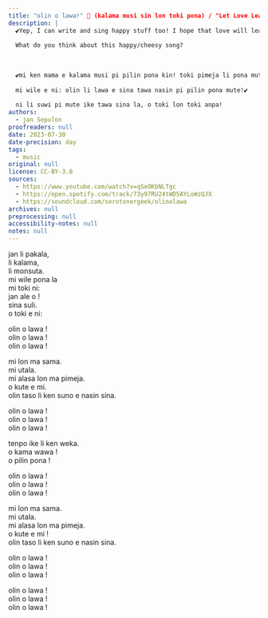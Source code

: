```yaml
---
title: "olin o lawa!" 💖 (kalama musi sin lon toki pona) / "Let Love Lead" (original toki pona song)
description: |
  💕Yep, I can write and sing happy stuff too! I hope that love will lead you on happy paths! 💕
  
  What do you think about this happy/cheesy song?
  
  
  
  💕mi ken mama e kalama musi pi pilin pona kin! toki pimeja li pona mute tawa mi. taso pilin pona li pilin pi wile mi. 
  
  mi wile e ni: olin li lawa e sina tawa nasin pi pilin pona mute!💕
  
  ni li suwi pi mute ike tawa sina la, o toki lon toki anpa!
authors:
  - jan Sepulon
proofreaders: null
date: 2023-07-30
date-precision: day
tags:
  - music
original: null
license: CC-BY-3.0
sources:
  - https://www.youtube.com/watch?v=qSeOKbNLTgc
  - https://open.spotify.com/track/73y97RU24tWD5AYLoWzQJX
  - https://soundcloud.com/serotonergeek/olinolawa
archives: null
preprocessing: null
accessibility-notes: null
notes: null
---
```


jan li pakala,  
li kalama,  
li monsuta.  
mi wile pona la  
mi toki ni:  
jan ale o !  
sina suli.  
o toki e ni:

olin o lawa !  
olin o lawa !  
olin o lawa !

mi lon ma sama.  
mi utala.  
mi alasa lon ma pimeja.  
o kute e mi.  
olin taso li ken suno e nasin sina.

olin o lawa !  
olin o lawa !  
olin o lawa !

tenpo ike li ken weka.  
o kama wawa !  
o pilin pona !

olin o lawa !  
olin o lawa !  
olin o lawa !

mi lon ma sama.  
mi utala.  
mi alasa lon ma pimeja.  
o kute e mi !  
olin taso li ken suno e nasin sina.

olin o lawa !  
olin o lawa !  
olin o lawa !

olin o lawa !  
olin o lawa !  
olin o lawa !
